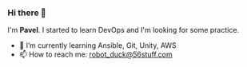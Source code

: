 ### Hi there 👋


I'm **Pavel**.
I started to learn DevOps and I'm looking for some practice. 

- 🌱 I’m currently learning Ansible, Git, Unity, AWS
- 📫 How to reach me: robot_duck@56stuff.com

